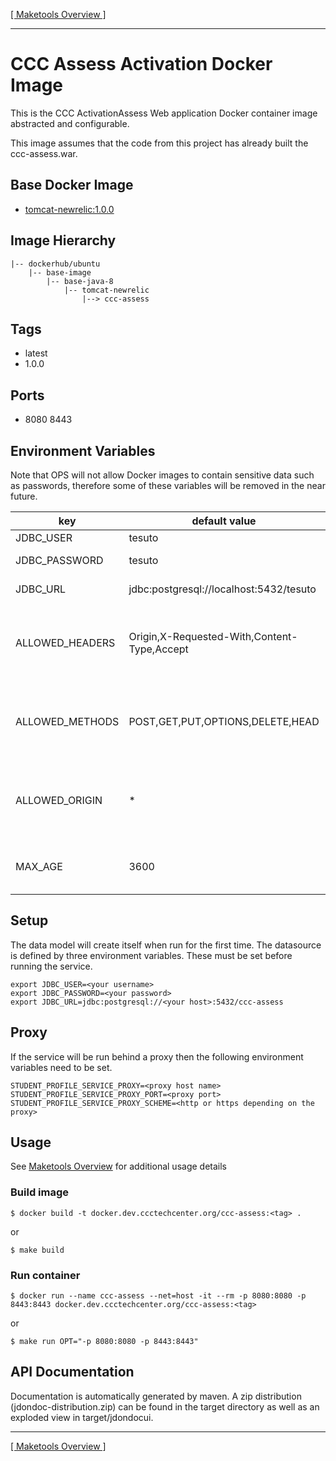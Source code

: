 [[ Maketools Overview ]](./maketools/)
***

# CCC Assess Activation Docker Image

This is the CCC ActivationAssess Web application Docker container image abstracted and configurable.

This image assumes that the code from this project has already built the ccc-assess.war.

## Base Docker Image

* [tomcat-newrelic:1.0.0](https://bitbucket.org/cccnext/docker-base-tomcat/src/master/8/)

## Image Hierarchy

    |-- dockerhub/ubuntu 
        |-- base-image
            |-- base-java-8
                |-- tomcat-newrelic
                    |--> ccc-assess

## Tags

* latest
* 1.0.0

## Ports

* 8080 8443

## Environment Variables

Note that OPS will not allow Docker images to contain sensitive data such as passwords, therefore some of these variables will be removed in the near future.

key                                 | default value                               | description
------------------------------------|---------------------------------------------|--------------
JDBC_USER                           | tesuto                                   | DB User
JDBC_PASSWORD                       | tesuto                                   | DB Password
JDBC_URL                            | jdbc:postgresql://localhost:5432/tesuto  | Postgres DB Url
ALLOWED_HEADERS                     | Origin,X-Requested-With,Content-Type,Accept | Used for CORS. ** Do not put spaces between the values
ALLOWED_METHODS                     | POST,GET,PUT,OPTIONS,DELETE,HEAD            | Used for CORS. ** Do not put spaces between the values
ALLOWED_ORIGIN                      | *                                           | Used for CORS. ** Do not put spaces between the values
MAX_AGE                             | 3600                                        | Used for CORS. Time to live in seconds


## Setup

The data model will create itself when run for the first time. The datasource is defined by three environment variables. These must be set before running the service. 

```shell
export JDBC_USER=<your username>
export JDBC_PASSWORD=<your password>
export JDBC_URL=jdbc:postgresql://<your host>:5432/ccc-assess
```

## Proxy
If the service will be run behind a proxy then the following environment variables need to be set.

```shell
STUDENT_PROFILE_SERVICE_PROXY=<proxy host name>
STUDENT_PROFILE_SERVICE_PROXY_PORT=<proxy port>
STUDENT_PROFILE_SERVICE_PROXY_SCHEME=<http or https depending on the proxy>
```

## Usage

See [Maketools Overview](./maketools/) for additional usage details

### Build image
```shell
$ docker build -t docker.dev.ccctechcenter.org/ccc-assess:<tag> .
```
or
```shell
$ make build
```

### Run container
```shell
$ docker run --name ccc-assess --net=host -it --rm -p 8080:8080 -p 8443:8443 docker.dev.ccctechcenter.org/ccc-assess:<tag>
```
or
```shell
$ make run OPT="-p 8080:8080 -p 8443:8443"
```

## API Documentation
Documentation is automatically generated by maven. A zip distribution (jdondoc-distribution.zip) can be found in the target directory as well as an exploded view in target/jdondocui.

***
[[ Maketools Overview ]](./maketools/)
